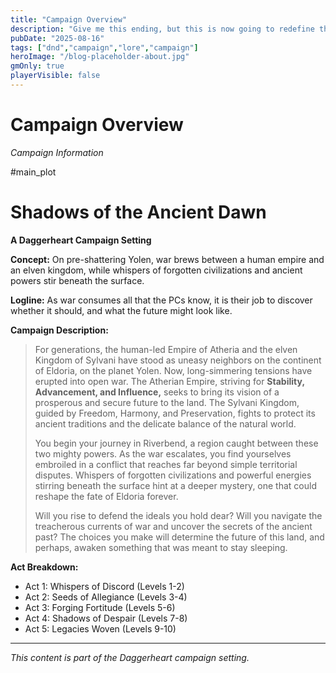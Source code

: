 ```yaml
---
title: "Campaign Overview"
description: "Give me this ending, but this is now going to redefine the next 3 subacts."
pubDate: "2025-08-16"
tags: ["dnd","campaign","lore","campaign"]
heroImage: "/blog-placeholder-about.jpg"
gmOnly: true
playerVisible: false
---
```

# Campaign Overview

*Campaign Information*

#main_plot

# Shadows of the Ancient Dawn

**A Daggerheart Campaign Setting**

**Concept:** On pre-shattering Yolen, war brews between a human empire and an elven kingdom, while whispers of forgotten civilizations and ancient powers stir beneath the surface.

**Logline:** As war consumes all that the PCs know, it is their job to discover whether it should, and what the future might look like.

**Campaign Description:**

> For generations, the human-led Empire of Atheria and the elven Kingdom of Sylvani have stood as uneasy neighbors on the continent of Eldoria, on the planet Yolen. Now, long-simmering tensions have erupted into open war. The Atherian Empire, striving for **Stability, Advancement, and Influence,** seeks to bring its vision of a prosperous and secure future to the land. The Sylvani Kingdom, guided by Freedom, Harmony, and Preservation, fights to protect its ancient traditions and the delicate balance of the natural world.
>
> You begin your journey in Riverbend, a region caught between these two mighty powers. As the war escalates, you find yourselves embroiled in a conflict that reaches far beyond simple territorial disputes. Whispers of forgotten civilizations and powerful energies stirring beneath the surface hint at a deeper mystery, one that could reshape the fate of Eldoria forever.
>
> Will you rise to defend the ideals you hold dear? Will you navigate the treacherous currents of war and uncover the secrets of the ancient past? The choices you make will determine the future of this land, and perhaps, awaken something that was meant to stay sleeping.

**Act Breakdown:**

* Act 1: Whispers of Discord (Levels 1-2)
* Act 2: Seeds of Allegiance (Levels 3-4)
* Act 3: Forging Fortitude (Levels 5-6)
* Act 4: Shadows of Despair (Levels 7-8)
* Act 5: Legacies Woven (Levels 9-10)

---

*This content is part of the Daggerheart campaign setting.*
